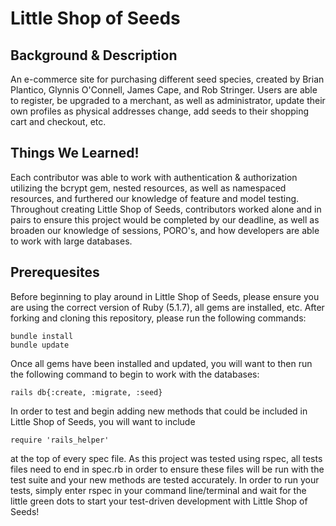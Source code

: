 # Little Shop of Seeds

## Background & Description

An e-commerce site for purchasing different seed species, created by Brian Plantico, Glynnis O'Connell, James Cape, and Rob Stringer. Users are able to register, be upgraded to a merchant, as well as administrator, update their own profiles as physical addresses change, add seeds to their shopping cart and checkout, etc. 

## Things We Learned!

Each contributor was able to work with authentication & authorization utilizing the bcrypt gem, nested resources, as well as namespaced resources, and furthered our knowledge of feature and model testing. Throughout creating Little Shop of Seeds, contributors worked alone and in pairs to ensure this project would be completed by our deadline, as well as broaden our knowledge of sessions, PORO's, and how developers are able to work with large databases.  

## Prerequesites

Before beginning to play around in Little Shop of Seeds, please ensure you are using the correct version of Ruby (5.1.7), all gems are installed, etc. After forking and cloning this repository, please run the following commands:

```
bundle install
bundle update
```
Once all gems have been installed and updated, you will want to then run the following command to begin to work with the databases:

```
rails db{:create, :migrate, :seed}
```

In order to test and begin adding new methods that could be included in Little Shop of Seeds, you will want to include 

```
require 'rails_helper'

```
at the top of every spec file. As this project was tested using rspec, all tests files need to end in spec.rb in order to ensure these files will be run with the test suite and your new methods are tested accurately. In order to run your tests, simply enter rspec in your command line/terminal and wait for the little green dots to start your test-driven development with Little Shop of Seeds!
